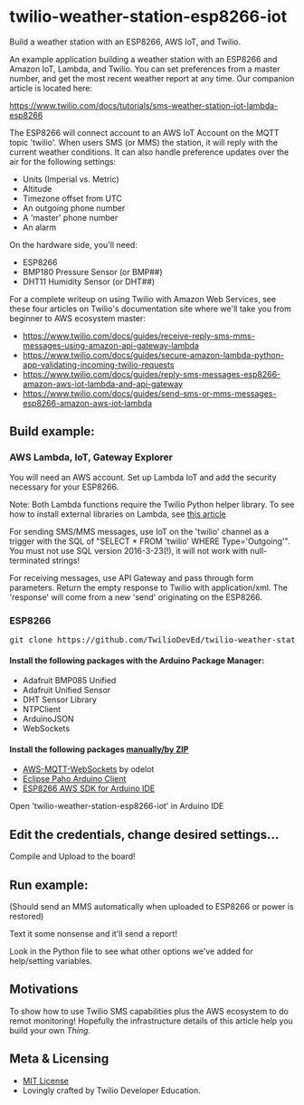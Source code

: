 # twilio-weather-station-esp8266-iot
Build a weather station with an ESP8266, AWS IoT, and Twilio.

An example application building a weather station with an ESP8266 and Amazon IoT, Lambda, and Twilio.  You can set preferences from a master number, and get the most recent weather report at any time.  Our companion article is located here:

https://www.twilio.com/docs/tutorials/sms-weather-station-iot-lambda-esp8266

The ESP8266 will connect account to an AWS IoT Account on the MQTT topic 'twilio'.  When users SMS (or MMS) the station, it will reply with the current weather conditions.  It can also handle preference updates over the air for the following settings:

* Units (Imperial vs. Metric)
* Altitude
* Timezone offset from UTC
* An outgoing phone number
* A 'master' phone number
* An alarm

On the hardware side, you'll need:
* ESP8266
* BMP180 Pressure Sensor (or BMP##)
* DHT11 Humidity Sensor (or DHT##)

For a complete writeup on using Twilio with Amazon Web Services, see these four articles on Twilio's documentation site where we'll take you from beginner to AWS ecosystem master:
* https://www.twilio.com/docs/guides/receive-reply-sms-mms-messages-using-amazon-api-gateway-lambda
* https://www.twilio.com/docs/guides/secure-amazon-lambda-python-app-validating-incoming-twilio-requests
* https://www.twilio.com/docs/guides/reply-sms-messages-esp8266-amazon-aws-iot-lambda-and-api-gateway
* https://www.twilio.com/docs/guides/send-sms-or-mms-messages-esp8266-amazon-aws-iot-lambda

## Build example:


### AWS Lambda, IoT, Gateway Explorer
You will need an AWS account.  Set up Lambda IoT and add the security necessary for your ESP8266.

Note: Both Lambda functions require the Twilio Python helper library.  To see how to install external libraries on Lambda, see [this article](http://docs.aws.amazon.com/lambda/latest/dg/lambda-python-how-to-create-deployment-package.html)

For sending SMS/MMS messages, use IoT on the 'twilio' channel as a trigger with the SQL of "SELECT * FROM 'twilio' WHERE Type='Outgoing'".  You must not use SQL version 2016-3-23(!), it will not work with null-terminated strings!

For receiving messages, use API Gateway and pass through form parameters.  Return the empty response to Twilio with application/xml.  The 'response' will come from a new 'send' originating on the ESP8266.


### ESP8266
<pre>
git clone https://github.com/TwilioDevEd/twilio-weather-station-esp8266-iot.git
</pre>

#### Install the following packages with the Arduino Package Manager:
* Adafruit BMP085 Unified
* Adafruit Unified Sensor
* DHT Sensor Library
* NTPClient
* ArduinoJSON
* WebSockets

#### Install the following packages [manually/by ZIP](https://www.arduino.cc/en/guide/libraries#toc5)
* [AWS-MQTT-WebSockets](https://github.com/odelot/aws-mqtt-websockets) by odelot
* [Eclipse Paho Arduino Client](https://projects.eclipse.org/projects/technology.paho/downloads)
* [ESP8266 AWS SDK for Arduino IDE](https://www.twilio.com/docs/documents/21/aws-sdk-arduino-esp8266.zip)

Open 'twilio-weather-station-esp8266-iot' in Arduino IDE

## Edit the credentials, change desired settings...
Compile and Upload to the board!

## Run example:
(Should send an MMS automatically when uploaded to ESP8266 or power is restored)

Text it some nonsense and it'll send a report!

Look in the Python file to see what other options we've added for help/setting variables.

## Motivations

To show how to use Twilio SMS capabilities plus the AWS ecosystem to do remot monitoring!  Hopefully the infrastructure details of this article help you build your own _Thing_.
## Meta & Licensing

* [MIT License](http://www.opensource.org/licenses/mit-license.html)
* Lovingly crafted by Twilio Developer Education.
